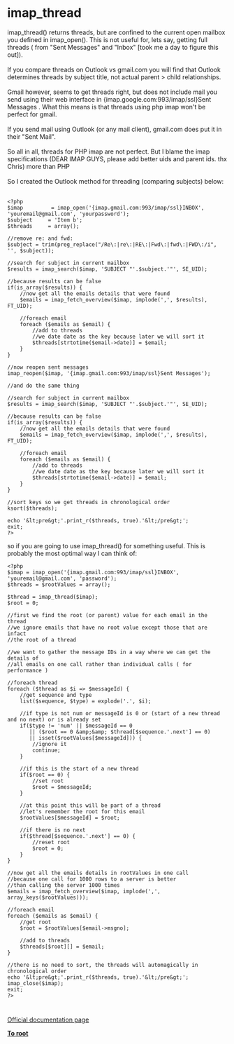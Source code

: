 # imap_thread



imap_thread() returns threads, but are confined to the current open mailbox you defined in imap_open(). This is not useful for, lets say, getting full threads ( from "Sent Messages" and "Inbox" [took me a day to figure this out]). <br><br>If you compare threads on Outlook vs gmail.com you will find that Outlook determines threads by subject title, not actual parent &gt; child relationships. <br><br>Gmail however, seems to get threads right, but does not include mail you send using their web interface in  {imap.google.com:993/imap/ssl}Sent Messages . What this means is that threads using php imap won&apos;t be perfect for gmail.<br><br>If you send mail using Outlook (or any mail client), gmail.com does put it in their "Sent Mail".<br><br>So all in all, threads for PHP imap are not perfect. But I blame the imap specifications (DEAR IMAP GUYS, please add better uids and parent ids. thx Chris) more than PHP<br><br>So I created the Outlook method for threading (comparing subjects) below:<br><br>

```
<?php 
$imap         = imap_open('{imap.gmail.com:993/imap/ssl}INBOX', 'youremail@gmail.com', 'yourpassword');
$subject     = 'Item b';
$threads     = array();

//remove re: and fwd:
$subject = trim(preg_replace("/Re\:|re\:|RE\:|Fwd\:|fwd\:|FWD\:/i", '', $subject));

//search for subject in current mailbox
$results = imap_search($imap, 'SUBJECT "'.$subject.'"', SE_UID);

//because results can be false
if(is_array($results)) {
    //now get all the emails details that were found 
    $emails = imap_fetch_overview($imap, implode(',', $results), FT_UID);
    
    //foreach email 
    foreach ($emails as $email) {
        //add to threads
        //we date date as the key because later we will sort it
        $threads[strtotime($email->date)] = $email;
    }    
}

//now reopen sent messages
imap_reopen($imap, '{imap.gmail.com:993/imap/ssl}Sent Messages');

//and do the same thing

//search for subject in current mailbox
$results = imap_search($imap, 'SUBJECT "'.$subject.'"', SE_UID);

//because results can be false
if(is_array($results)) {
    //now get all the emails details that were found 
    $emails = imap_fetch_overview($imap, implode(',', $results), FT_UID);
    
    //foreach email 
    foreach ($emails as $email) {
        //add to threads
        //we date date as the key because later we will sort it
        $threads[strtotime($email->date)] = $email;
    }    
}

//sort keys so we get threads in chronological order 
ksort($threads);

echo '&lt;pre&gt;'.print_r($threads, true).'&lt;/pre&gt;';
exit;
?>
```


so if you are going to use imap_thread() for something useful. This is probably the most optimal way I can think of:



```
<?php 
$imap = imap_open('{imap.gmail.com:993/imap/ssl}INBOX', 'youremail@gmail.com', 'password');
$threads = $rootValues = array();

$thread = imap_thread($imap);
$root = 0;

//first we find the root (or parent) value for each email in the thread
//we ignore emails that have no root value except those that are infact
//the root of a thread

//we want to gather the message IDs in a way where we can get the details of
//all emails on one call rather than individual calls ( for performance )

//foreach thread
foreach ($thread as $i => $messageId) {
    //get sequence and type
    list($sequence, $type) = explode('.', $i);
    
    //if type is not num or messageId is 0 or (start of a new thread and no next) or is already set 
    if($type != 'num' || $messageId == 0 
       || ($root == 0 &amp;&amp; $thread[$sequence.'.next'] == 0)
       || isset($rootValues[$messageId])) {
        //ignore it
        continue;
    }
    
    //if this is the start of a new thread
    if($root == 0) {
        //set root
        $root = $messageId;
    }
    
    //at this point this will be part of a thread
    //let's remember the root for this email
    $rootValues[$messageId] = $root;
    
    //if there is no next
    if($thread[$sequence.'.next'] == 0) {
        //reset root
        $root = 0;
    }
}

//now get all the emails details in rootValues in one call
//because one call for 1000 rows to a server is better 
//than calling the server 1000 times  
$emails = imap_fetch_overview($imap, implode(',', array_keys($rootValues)));

//foreach email 
foreach ($emails as $email) {
    //get root
    $root = $rootValues[$email->msgno];
    
    //add to threads
    $threads[$root][] = $email;
}    

//there is no need to sort, the threads will automagically in chronological order
echo '&lt;pre&gt;'.print_r($threads, true).'&lt;/pre&gt;';
imap_close($imap);
exit;
?>
```
  

#

[Official documentation page](https://www.php.net/manual/en/function.imap-thread.php)

**[To root](/README.md)**